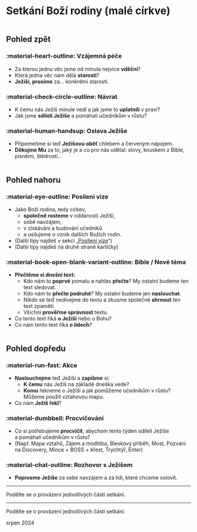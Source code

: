 <script>
  document.querySelector('.md-content').id = "discovery-main";
</script>

# Setkání Boží rodiny (malé církve)

<div class="swiper" markdown>
<div class="swiper-pagination"></div>
<div class="column-wrapper swiper-wrapper" markdown>
<div class="column swiper-slide" markdown>

## Pohled zpět

### :material-heart-outline: Vzájemná péče
- Za kterou jednu věc jsme od minula nejvíce **vděční**?
- Která jedna věc nám dělá **starosti**?
- **Ježíši, prosíme** za... konkrétní starosti.

### :material-check-circle-outline: Návrat <span class="nikdy-nevynechej"></span>

- K čemu nás Ježíš minule vedl a jak jsme to **uplatnili** v praxi?
- Jak jsme **sdíleli Ježíše** a pomáhali učedníkům v růstu?

### :material-human-handsup: Oslava Ježíše
- Připomeňme si teď **Ježíšovu oběť** chlebem a červeným nápojem.
- **Děkujme Mu** za to, jaký je a co pro nás udělal: slovy, kouskem z Bible, písněmi, štědrostí…

</div>
<div class="column swiper-slide" markdown>

## Pohled nahoru

### :material-eye-outline: Posílení vize <span class="nikdy-nevynechej"></span>
- Jako Boží rodina, tedy církev,
    - **společně rosteme** v oddanosti Ježíši,
    - sobě navzájem,
    - v získávání a budování učedníků
    - a usilujeme o vznik dalších Božích rodin.
- <span class="screen-only">(Další tipy najdeš v sekci „[Posílení vize](posileni-vize.md)“)</span>
- <span class="print-only">(Další tipy najdeš na druhé straně kartičky)</span>

### :material-book-open-blank-variant-outline: Bible / Nové téma
- **Přečtěme si dnešní text:**
    - Kdo nám to **poprvé** pomalu a nahlas **přečte**? My ostatní budeme ten text sledovat.
    - Kdo nám to **přečte podruhé**? My ostatní budeme jen **naslouchat**.
    - Nikdo se teď nedívejme do textu a zkusme společně **shrnout** ten text zpaměti.
    - Všichni **prověřme správnost** textu.
- Co tento text říká **o Ježíši** nebo o Bohu?
- Co nám tento text říká **o lidech**?


</div>
<div class="column swiper-slide" markdown>

## Pohled dopředu

### :material-run-fast: Akce <span class="nikdy-nevynechej"></span>
- **Naslouchejme** teď Ježíši a **zapišme** si:
    - **K čemu** nás Ježíš na základě dneška vede?
    - **Komu** řekneme o Ježíši a jak pomůžeme učedníkům v růstu?  Můžeme použít vztahovou mapu.
- Co nám **Ježíš řekl**?

### :material-dumbbell: Procvičování <span class="nikdy-nevynechej"></span>
- Co si potřebujeme **procvičit**, abychom tento týden sdíleli Ježíše a pomáhali učedníkům v růstu?
- (Např. Mapa vztahů, Zájem a modlitba, Bleskový příběh, Most, Pozvání na Discovery, Mince + BOSS + křest, Trychtýř, Enter)

### :material-chat-outline: Rozhovor s Ježíšem
- **Poprosme Ježíše** za sebe navzájem a za lidi, které chceme oslovit.

<div class="paticka-narrow" markdown>
<hr>
Podělte se o provázení jednotlivých částí setkání.
</div>

</div>
</div>
</div>

<div class="paticka-wide" markdown>
<hr>
Podělte se o provázení jednotlivých částí setkání.
<p class="print-only">srpen 2024</p>
</div>
